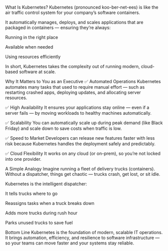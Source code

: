What Is Kubernetes?
Kubernetes (pronounced koo-ber-net-ees) is like the air traffic control system for your company’s software containers.

It automatically manages, deploys, and scales applications that are packaged in containers — ensuring they’re always:

Running in the right place

Available when needed

Using resources efficiently

In short, Kubernetes takes the complexity out of running modern, cloud-based software at scale.

Why It Matters to You as an Executive
✅ Automated Operations
Kubernetes automates many tasks that used to require manual effort — such as restarting crashed apps, deploying updates, and allocating server resources.

✅ High Availability
It ensures your applications stay online — even if a server fails — by moving workloads to healthy machines automatically.

✅ Scalability
You can automatically scale up during peak demand (like Black Friday) and scale down to save costs when traffic is low.

✅ Speed to Market
Developers can release new features faster with less risk because Kubernetes handles the deployment safely and predictably.

✅ Cloud Flexibility
It works on any cloud (or on-prem), so you’re not locked into one provider.

A Simple Analogy
Imagine running a fleet of delivery trucks (containers). Without a dispatcher, things get chaotic — trucks crash, get lost, or sit idle.

Kubernetes is the intelligent dispatcher:

It tells trucks where to go

Reassigns tasks when a truck breaks down

Adds more trucks during rush hour

Parks unused trucks to save fuel

Bottom Line
Kubernetes is the foundation of modern, scalable IT operations. It brings automation, efficiency, and resilience to software infrastructure — so your teams can move faster and your systems stay reliable.
